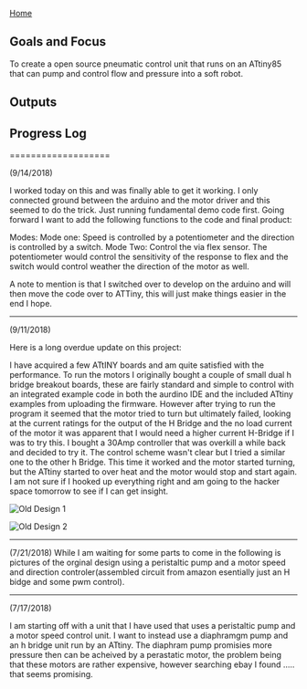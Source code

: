 [Home](index.md)

## Goals and Focus 

To create a open source pneumatic control unit that runs on an ATtiny85 that can pump and control flow and pressure into a soft robot.
## Outputs

## Progress Log

===================

(9/14/2018)

I worked today on this and was finally able to get it working. I only connected ground between the arduino and the motor driver and this seemed to do the trick. Just running fundamental demo code first. Going forward I want to add the following functions to the code and final product:

Modes:
Mode one: Speed is controlled by a potentiometer and the direction is controlled by a switch.
Mode Two: Control the via flex sensor. The potentiometer would control the sensitivity of the response to flex and the switch would control weather the direction of the motor as well. 

A note to mention is that I switched over to develop on the arduino and will then move the code over to ATTiny, this will just make things easier in the end I hope. 

----------------------------------------------------

(9/11/2018)

Here is a long overdue update on this project:

I have acquired a few ATtINY boards and am quite satisfied with the performance. To run the motors I originally bought a couple of small dual h bridge breakout boards, these are fairly standard and simple to control with an integrated example code in both the aurdino IDE and the included ATtiny examples from uploading the firmware. However after trying to run the program it seemed that the motor tried to turn but ultimately failed, looking at the current ratings for the output of the H Bridge and the no load current of the motor it was apparent that I would need a higher current H-Bridge if I was to try this. I bought a 30Amp controller that was overkill a while back and decided to try it. The control scheme wasn't clear but I tried a similar one to the other h Bridge. This time it worked and the motor started turning, but the ATtiny started to over heat and the motor would stop and start again. I am not sure if I hooked up everything right and am going to the hacker space tomorrow to see if I can get insight. 

![Old Design 1](https://i.imgur.com/WrXzpnN.jpg)

![Old Design 2](https://i.imgur.com/XvWX0XC.jpg)


---------------------------------------------
(7/21/2018)
While I am waiting for some parts to come in the following is pictures of the orginal design using a peristaltic pump and a motor speed and direction controler(assembled circuit from amazon esentially just an H bidge and some pwm control).

------------------

(7/17/2018)

I am starting off with a unit that I have used that uses a peristaltic pump and a motor speed control unit. I want to instead use a diaphramgm pump and an h bridge unit run by an ATtiny. The diaphram pump promisies more pressure then can be acheived by a perastatic motor, the problem being that these motors are rather expensive, however searching ebay I found ..... that seems promising. 
